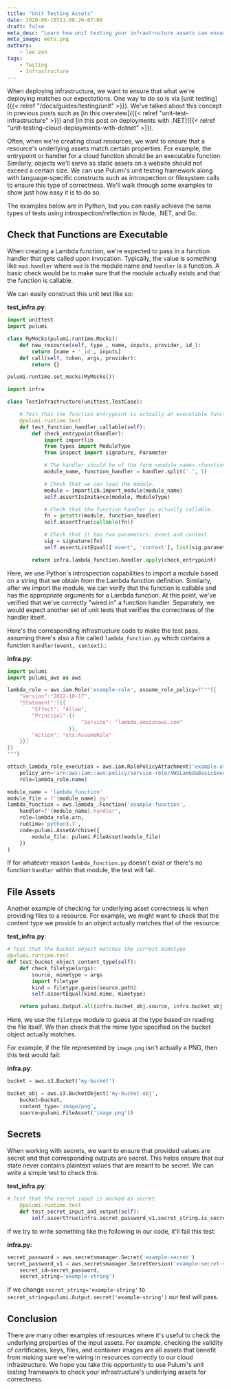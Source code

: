 ```yaml
---
title: "Unit Testing Assets"
date: 2020-06-10T11:08:26-07:00
draft: false
meta_desc: "Learn how unit testing your infrastructure assets can ensure help correctness of your deployments."
meta_image: meta.png
authors:
    - lee-zen
tags:
    - Testing
    - Infrastructure
---
```


When deploying infrastructure, we want to ensure that what we're deploying matches our expectations.
One way to do so is via [unit testing]({{< relref "/docs/guides/testing/unit" >}}).
We've talked about this concept in previous posts such as [in this overview]({{< relref "unit-test-infrastructure" >}})
and [in this post on deployments with .NET]({{< relref "unit-testing-cloud-deployments-with-dotnet" >}}).

Often, when we're creating cloud resources, we want to ensure that a resource's underlying assets match certain properties.
For example, the entrypoint or handler for a cloud function should be an executable function.
Similarly, objects we'll serve as static assets on a website should not exceed a certain size.
We can use Pulumi's unit testing framework along with language-specific constructs such as introspection or filesystem calls
to ensure this type of correctness. We'll walk through some examples to show just how easy it is to do so.

<!--more-->

The examples below are in Python, but you can easily achieve the same types of tests using introspection/reflection in Node, .NET, and Go.

## Check that Functions are Executable

When creating a Lambda function, we're expected to pass in a function handler that gets called upon invocation.
Typically, the value is something like `mod.handler` where `mod` is the module name and `handler` is a function.
A basic check would be to make sure that the module actually exists and that the function is callable.

We can easily construct this unit test like so:

**test_infra.py**:

```python
import unittest
import pulumi

class MyMocks(pulumi.runtime.Mocks):
    def new_resource(self, type_, name, inputs, provider, id_):
        return [name + '_id', inputs]
    def call(self, token, args, provider):
        return {}

pulumi.runtime.set_mocks(MyMocks())

import infra

class TestInfrastructure(unittest.TestCase):

    # Test that the function entrypoint is actually an executable function.
    @pulumi.runtime.test
    def test_function_handler_callable(self):
        def check_entrypoint(handler):
            import importlib
            from types import ModuleType
            from inspect import signature, Parameter

            # The handler should be of the form <module_name>.<function>
            module_name, function_handler = handler.split('.', 1)

            # Check that we can load the module.
            module = importlib.import_module(module_name)
            self.assertIsInstance(module, ModuleType)

            # Check that the function handler is actually callable.
            fn = getattr(module, function_handler)
            self.assertTrue(callable(fn))

            # Check that it has two parameters: event and context
            sig = signature(fn)
            self.assertListEqual(['event', 'context'], list(sig.parameters.keys()))

        return infra.lambda_function.handler.apply(check_entrypoint)
```

Here, we use Python's introspection capabilities to import a module based on a string that we obtain from the Lambda function definition.
Similarly, after we import the module, we can verify that the function is callable and has the appropriate arguments for a Lambda function.
At this point, we've verified that we've correctly "wired in" a function handler.
Separately, we would expect another set of unit tests that verifies the correctness of the handler itself.

Here's the corresponding infrastructure code to make the test pass,
assuming there's also a file called `lambda_function.py` which contains a function `handler(event, context)`.:

**infra.py**:

```python
import pulumi
import pulumi_aws as aws

lambda_role = aws.iam.Role('example-role', assume_role_policy=f"""{{
    "Version":"2012-10-17",
    "Statement":[{{
        "Effect": "Allow",
        "Principal":{{
                        "Service": "lambda.amazonaws.com"
                    }},
        "Action": "sts:AssumeRole"
    }}]
}}
""")

attach_lambda_role_execution = aws.iam.RolePolicyAttachment('example-attach-execute',
    policy_arn='arn:aws:iam::aws:policy/service-role/AWSLambdaBasicExecutionRole',
    role=lambda_role.name)

module_name = 'lambda_function'
module_file = f'{module_name}.py'
lambda_function = aws.lambda_.Function('example-function',
    handler=f'{module_name}.handler',
    role=lambda_role.arn,
    runtime='python3.7',
    code=pulumi.AssetArchive({
        module_file: pulumi.FileAsset(module_file)
    })
)
```

If for whatever reason `lambda_function.py` doesn't exist or there's no function `handler` within that module, the test will fail.

## File Assets

Another example of checking for underlying asset correctness is when providing files to a resource.
For example, we might want to check that the content type we provide to an object actually matches that of the resource:

**test_infra.py**:

```python
# Test that the bucket object matches the correct mimetype
@pulumi.runtime.test
def test_bucket_object_content_type(self):
    def check_filetype(args):
        source, mimetype = args
        import filetype
        kind = filetype.guess(source.path)
        self.assertEqual(kind.mime, mimetype)

    return pulumi.Output.all(infra.bucket_obj.source, infra.bucket_obj.content_type).apply(check_filetype)
```

Here, we use the `filetype` module to guess at the type based on reading the file itself.
We then check that the mime type specified on the bucket object actually matches.

For example, if the file represented by `image.png` isn't actually a PNG, then this test would fail:

**infra.py**:

```python
bucket = aws.s3.Bucket('my-bucket')

bucket_obj = aws.s3.BucketObject('my-bucket-obj',
    bucket=bucket,
    content_type='image/png',
    source=pulumi.FileAsset('image.png'))
```

## Secrets

When working with secrets, we want to ensure that provided values are secret and that corresponding outputs are secret.
This helps ensure that our state never contains plaintext values that are meant to be secret. We can write a simple test
to check this:

**test_infra.py**:

```python
# Test that the secret input is marked as secret
    @pulumi.runtime.test
    def test_secret_input_and_output(self):
        self.assertTrue(infra.secret_password_v1.secret_string.is_secret().result())
```

If we try to write something like the following in our code, it'll fail this test:

**infra.py**:

```python
secret_password = aws.secretsmanager.Secret('example-secret')
secret_password_v1 = aws.secretsmanager.SecretVersion('example-secret-version',
    secret_id=secret_password,
    secret_string='example-string')
```

If we change `secret_string='example-string'` to `secret_string=pulumi.Output.secret('example-string')`
our test will pass.

## Conclusion

There are many other examples of resources where it's useful to check the underlying properties of the input assets.
For example, checking the validity of certificates, keys, files, and container images are all assets
that benefit from making sure we're wiring in resources correctly to our cloud infrastructure.
We hope you take this opportunity to use Pulumi's unit testing framework to check your infrastructure's underlying assets for correctness.
